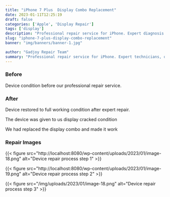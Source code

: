 ```yaml
---
title: "iPhone 7 Plus  Display Combo Replacement"
date: 2023-01-11T12:25:19
draft: false
categories: ['Apple', 'Display Repair']
tags: ['display']
description: "Professional repair service for iPhone. Expert diagnosis and quality repairs in Bangalore."
slug: "iphone-7-plus-display-combo-replacement"
banner: "img/banners/banner-1.jpg"

author: "Gadjoy Repair Team"
summary: "Professional repair service for iPhone. Expert technicians, quality parts, warranty included."
---
```


### Before

Device condition before our professional repair service.

### After

Device restored to full working condition after expert repair.

The device was given to us display cracked condition

We had replaced the display combo and made it work

### Repair Images

{{< figure src="http://localhost:8080/wp-content/uploads/2023/01/image-18.png" alt="Device repair process step 1" >}}

{{< figure src="http://localhost:8080/wp-content/uploads/2023/01/image-19.png" alt="Device repair process step 2" >}}

{{< figure src="/img/uploads/2023/01/image-18.png" alt="Device repair process step 3" >}}

